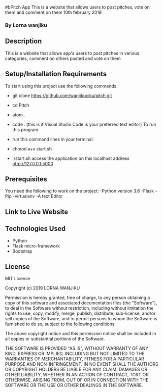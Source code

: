#bPitch App
This is a website that allows users to post pitches, vote on them and comment on them 10th february 2019
### By Lorna wanjiku

## Description
This is a website that allows app's users to post pitches in various categories, comment on others posted and vote on them

## Setup/Installation Requirements
To start using this project use the following commands:

* git clone https://github.com/wanjikuciku/pitch.git
* cd Pitch
* atom .
* code . (this is if Visual Studio Code is your preferred text editor)
To run this program

* run this command lines in your terminal:
* chmod a+x start.sh
* ./start.sh
access the application on this localhost address http://127.0.0.1:5000

## Prerequisites
You need the following to work on the project: -Python version 3.6 -Flask -Pip -virtualenv -A text Editor

## Link to Live Website

## Technologies Used
* Python
* Flask micro-framework
* Bootstrap

## License
MIT License

Copyright (c) 2019 LORNA WANJIKU

Permission is hereby granted, free of charge, to any person obtaining a copy of this software and associated documentation files (the "Software"), to deal in the Software without restriction, including without limitation the rights to use, copy, modify, merge, publish, distribute, sub-license, and/or sell copies of the Software, and to permit persons to whom the Software is furnished to do so, subject to the following conditions:

The above copyright notice and this permission notice shall be included in all copies or substantial portions of the Software.

THE SOFTWARE IS PROVIDED "AS IS", WITHOUT WARRANTY OF ANY KIND, EXPRESS OR IMPLIED, INCLUDING BUT NOT LIMITED TO THE WARRANTIES OF MERCHANTABILITY, FITNESS FOR A PARTICULAR PURPOSE AND NON-INFRINGEMENT. IN NO EVENT SHALL THE AUTHORS OR COPYRIGHT HOLDERS BE LIABLE FOR ANY CLAIM, DAMAGES OR OTHER LIABILITY, WHETHER IN AN ACTION OF CONTRACT, TORT OR OTHERWISE, ARISING FROM, OUT OF OR IN CONNECTION WITH THE SOFTWARE OR THE USE OR OTHER DEALINGS IN THE SOFTWARE.
